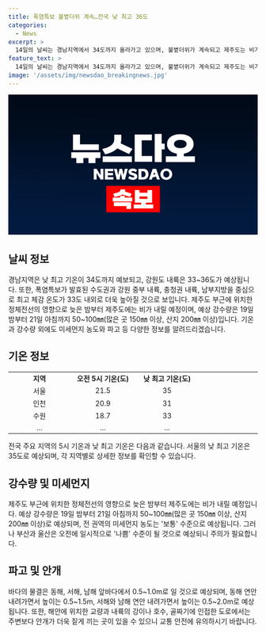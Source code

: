 ```yaml
---
title: 폭염특보 불볕더위 계속…전국 낮 최고 36도
categories:
  - News
excerpt: >
  14일의 날씨는 경남지역에서 34도까지 올라가고 있으며, 불볕더위가 계속되고 제주도는 비가 내릴 예정입니다. 전국 주요 지역의 기온은 서울 21.5도, 강릉 26.2도 등으로 낮 최고기온은 29∼36도로 예보되었습니다. 폭염특보가 발표된 지역에서는 최고 체감 온도가 33도 내외로 더 높아지겠으니 건강에 유의해야 합니다. 미세먼지는 보통으로 예상되며, 해안 지역과 내륙의 강이나 호수, 골짜기에 주변보다 안개가 짙게 끼는 곳이 있을 것으로 보입니다. 바다의 물결은 0.5∼1.0m로 일 것으로 예상됩니다.
feature_text: >
  14일의 날씨는 경남지역에서 34도까지 올라가고 있으며, 불볕더위가 계속되고 제주도는 비가 내릴 예정입니다. 전국 주요 지역의 기온은 서울 21.5도, 강릉 26.2도 등으로 낮 최고기온은 29∼36도로 예보되었습니다. 폭염특보가 발표된 지역에서는 최고 체감 온도가 33도 내외로 더 높아지겠으니 건강에 유의해야 합니다. 미세먼지는 보통으로 예상되며, 해안 지역과 내륙의 강이나 호수, 골짜기에 주변보다 안개가 짙게 끼는 곳이 있을 것으로 보입니다. 바다의 물결은 0.5∼1.0m로 일 것으로 예상됩니다.
image: '/assets/img/newsdao_breakingnews.jpg'
---
```


<p><img src="/assets/img/newsdao_breakingnews.jpg" alt="koreaapp 속보" /></p>

<h2 data-ke-size="size26">날씨 정보</h2>

<p data-ke-size="size16">경남지역은 낮 최고 기온이 34도까지 예보되고, 강원도 내륙은 33~36도가 예상됩니다. 또한, 폭염특보가 발효된 수도권과 강원 중부 내륙, 충청권 내륙, 남부지방을 중심으로 최고 체감 온도가 33도 내외로 더욱 높아질 것으로 보입니다. 제주도 부근에 위치한 정체전선의 영향으로 늦은 밤부터 제주도에는 비가 내릴 예정이며, 예상 강수량은 19일 밤부터 21일 아침까지 50~100㎜(많은 곳 150㎜ 이상, 산지 200㎜ 이상)입니다. 기온과 강수량 외에도 미세먼지 농도와 파고 등 다양한 정보를 알려드리겠습니다.</p>

<h2 data-ke-size="size26">기온 정보</h2>

<table>
  <colgroup>
    <col width="162">
    <col width="162">
    <col width="162">
    <col width="162">
  </colgroup>
  <tbody>
    <tr>
      <td style="text-align: center; height: 17px;"><b>지역</b></td>
      <td style="text-align: center; height: 17px;"><b>오전 5시 기온(도)</b></td>
      <td style="text-align: center; height: 17px;"><b>낮 최고 기온(도)</b></td>
    </tr>
    <tr>
      <td style="text-align: center; height: 17px;">서울</td>
      <td style="text-align: center; height: 17px;">21.5</td>
      <td style="text-align: center; height: 17px;">35</td>
    </tr>
    <tr>
      <td style="text-align: center; height: 17px;">인천</td>
      <td style="text-align: center; height: 17px;">20.9</td>
      <td style="text-align: center; height: 17px;">31</td>
    </tr>
    <tr>
      <td style="text-align: center; height: 17px;">수원</td>
      <td style="text-align: center; height: 17px;">18.7</td>
      <td style="text-align: center; height: 17px;">33</td>
    </tr>
    <tr>
      <td style="text-align: center; height: 17px;">...</td>
      <td style="text-align: center; height: 17px;">...</td>
      <td style="text-align: center; height: 17px;">...</td>
    </tr>
  </tbody>
</table>

<p data-ke-size="size16">전국 주요 지역의 5시 기온과 낮 최고 기온은 다음과 같습니다. 서울의 낮 최고 기온은 35도로 예상되며, 각 지역별로 상세한 정보를 확인할 수 있습니다.</p>

<h2 data-ke-size="size26">강수량 및 미세먼지</h2>

<p data-ke-size="size16">제주도 부근에 위치한 정체전선의 영향으로 늦은 밤부터 제주도에는 비가 내릴 예정입니다. 예상 강수량은 19일 밤부터 21일 아침까지 50~100㎜(많은 곳 150㎜ 이상, 산지 200㎜ 이상)로 예상되며, 전 권역의 미세먼지 농도는 '보통' 수준으로 예상됩니다. 그러나 부산과 울산은 오전에 일시적으로 '나쁨' 수준이 될 것으로 예상되니 주의가 필요합니다.</p>

<h2 data-ke-size="size26">파고 및 안개</h2>

<p data-ke-size="size16">바다의 물결은 동해, 서해, 남해 앞바다에서 0.5~1.0m로 일 것으로 예상되며, 동해 연안 내려가면서 높이는 0.5~1.5m, 서해와 남해 연안 내려가면서 높이는 0.5~2.0m로 예상됩니다. 또한, 해안에 위치한 교량과 내륙의 강이나 호수, 골짜기에 인접한 도로에서는 주변보다 안개가 더욱 짙게 끼는 곳이 있을 수 있으니 교통 안전에 유의하시기 바랍니다.</p>

<p data-ke-size="size16">&nbsp;</p>


